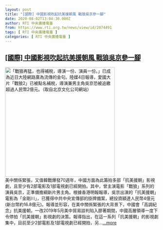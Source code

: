 ```yaml
---
layout: post
title: "[國際] 中國影視吹起抗美援朝風 戰狼吳京參一腳"
date: 2020-08-02T13:04:30.000Z
author: RTI 中央廣播電臺
from: https://www.rti.org.tw/news/view/id/2074491
tags: [ RTI 中央廣播電臺 ]
categories: [ RTI 中央廣播電臺 ]
---
```

<!--1596373470000-->
[[國際] 中國影視吹起抗美援朝風 戰狼吳京參一腳](https://www.rti.org.tw/news/view/id/2074491)
------

<div>
<img src="https://static.rti.org.tw/assets/thumbnails/2018/12/05/20181205000022M.jpg" width="360" alt="「戰狼再猛，也得補稅，導演一份、演員一份。」已成為近日大陸網路廣為流傳的金句。陸媒4日報導，愛國大片「戰狼2」已被點名補稅，導演兼男主角吳京恐被追繳超過人民幣2億元。（取自北京文化公司網站）" title="「戰狼再猛，也得補稅，導演一份、演員一份。」已成為近日大陸網路廣為流傳的金句。陸媒4日報導，愛國大片「戰狼2」已被點名補稅，導演兼男主角吳京恐被追繳超過人民幣2億元。（取自北京文化公司網站）"><br>美中關係緊張，又值韓戰爆發70週年，中國方面為此籌拍多部「抗美援朝」影視劇，且至少有2部電影及1部電視劇已經開拍。其中，曾主演電影「戰狼」系列的演員吳京，正準備擔綱新片男主角。根據香港明報報導，吳京出演的「抗美援朝」電影為「金剛川」，已獲得中共中央宣傳部的掛牌備案，總投資額達人民幣4億元(新台幣約16.8億元)。報導並形容，在美中關係緊張的大背景下，中國會「高調紀念」抗美援朝，一改2019年5月美中貿易談判陷入膠著期間，中國高層領導一度下令停拍「抗美援朝」影視劇的決策。報導指出，在這一系列「抗美援朝」的影視劇集中，目前至少2部電影及1部電視劇已經開拍，另...<a target="_blank" href="https://www.rti.org.tw/news/view/id/2074491">...more</a>
</div>
